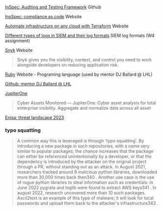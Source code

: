 [InSpec: Auditing and Testing Framework](https://github.com/inspec/inspec) Github

[InsSpec: compliance as code](https://community.chef.io/tools/chef-inspec) Website

[Automate infrastructure on any cloud with Terraform](https://www.terraform.io/) Website

[Different types of logs in SIEM and their log formats](https://www.manageengine.com/log-management/siem/collecting-and-analysing-different-log-types.html#l2) SIEM log formats (W4 assignment)

[Snyk](https://snyk.io/?utm_medium=paid-search&utm_source=google&utm_campaign=gs_sn:-brand-ecpc&utm_content=br_ex&utm_term=snyk&gad_source=1&gclid=CjwKCAjw4ri0BhAvEiwA8oo6FzeLyB7Bhl1DWebTETMU_OCqol_ErSDsFEw1a8FC_QIK4r7PHj3xmBoCY_8QAvD_BwE) Website
> Snyk gives you the visibility, context, and control you need to work alongside developers on reducing application risk.

[Ruby](https://www.ruby-lang.org/en/) Website - Programing language (used by mentor DJ Ballard @ LHL)

[Github: mentor DJ Ballard @ LHL](https://github.com/Datise)

[JupiterOne](https://www.jupiterone.com/?device=c&utm_source=google&utm_medium=cpc&utm_campaign=Branded&utm_content=JupiterOne&utm_term=jupiter%20one&gad_source=1&gclid=EAIaIQobChMI2LC09eichwMV9uHjBx1XWgF0EAAYASAAEgJVNPD_BwE)
> Cyber Assets Monitored — JupiterOne: Cyber asset analysis for total enterprise visibility. Aggregate and normalize data across all asset

[Enisa: threat landscape 2023](https://www.enisa.europa.eu/publications/enisa-threat-landscape-2023)

### typo squatting
> A common way this is leveraged is through 'typo squatting'. 
By introducing a new package in such repositories, with a name very similar to popular packages, the chance increases that the package can either be referenced unintentionally by a developer, or that the dependency is introduced by the attacker on the original project through a PR, without standing out as an attack. In August 2021, researchers tracked around 8 malicious python libraries, downloaded more than 30,000 times back then340 . Another use case is the use of rogue python libraries to steal information such as credentials. In June 2022 pygrata and loglib were found to extract AWS keys341 . In august 2022, research uncovered more than 10 such packages. AsciI2text is an example of this type of malware; it will look for local passwords and upload them back to the attacker's infrastructure342 .
